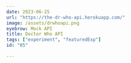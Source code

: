 ```yaml
---
date: 2023-06-25
url: "https://the-dr-who-api.herokuapp.com/"
image: /assets/drwhoapi.png
eyebrow: Mock API
title: Doctor Who API
tags: ["experiment", "featuredExp"]
id: "05"
  
---
```


